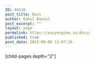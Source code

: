 ```yaml
---
ID: 44110
post_title: Docs
author: Rahul Bansal
post_excerpt: ""
layout: page
permalink: https://easyengine.io/docs/
published: true
post_date: 2013-08-08 12:07:26
---
```

[child-pages depth="2"]